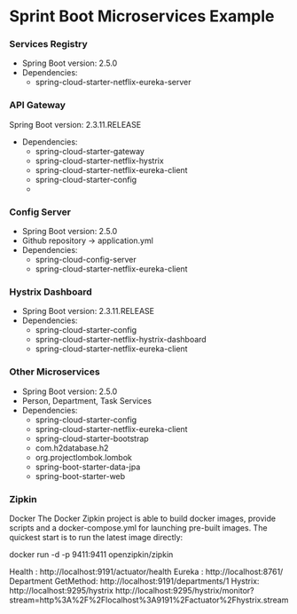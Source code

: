 # Sprint Boot Microservices Example




### Services Registry
- Spring Boot version: 2.5.0
- Dependencies:
  - spring-cloud-starter-netflix-eureka-server
  
### API Gateway
Spring Boot version: 2.3.11.RELEASE
- Dependencies:
  - spring-cloud-starter-gateway  
  - spring-cloud-starter-netflix-hystrix
  - spring-cloud-starter-netflix-eureka-client
  - spring-cloud-starter-config
  - 
### Config Server
- Spring Boot version: 2.5.0
- Github repository -> application.yml 
- Dependencies:
  - spring-cloud-config-server
  - spring-cloud-starter-netflix-eureka-client

### Hystrix Dashboard
- Spring Boot version: 2.3.11.RELEASE
- Dependencies:
  - spring-cloud-starter-config
  - spring-cloud-starter-netflix-hystrix-dashboard
  - spring-cloud-starter-netflix-eureka-client
  
### Other Microservices
- Spring Boot version: 2.5.0
- Person, Department, Task Services
- Dependencies:
  - spring-cloud-starter-config
  - spring-cloud-starter-netflix-eureka-client
  - spring-cloud-starter-bootstrap
  - com.h2database.h2
  - org.projectlombok.lombok
  - spring-boot-starter-data-jpa
  - spring-boot-starter-web



### Zipkin
Docker
The Docker Zipkin project is able to build docker images, provide scripts and a docker-compose.yml for launching pre-built images. The quickest start is to run the latest image directly:

docker run -d -p 9411:9411 openzipkin/zipkin


Health : http://localhost:9191/actuator/health
Eureka : http://localhost:8761/
Department GetMethod: http://localhost:9191/departments/1
Hystrix: http://localhost:9295/hystrix
http://localhost:9295/hystrix/monitor?stream=http%3A%2F%2Flocalhost%3A9191%2Factuator%2Fhystrix.stream